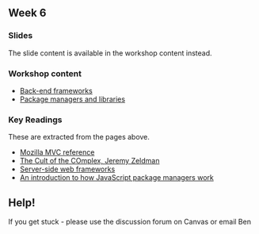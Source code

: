 ## Week 6

### Slides

The slide content is available in the workshop content instead.

### Workshop content 

*   [Back-end frameworks](6.1.md)
*   [Package managers and libraries](6.2.md)

### Key Readings

These are extracted from the pages above. 

*   [Mozilla MVC reference](https://developer.mozilla.org/en-US/docs/Glossary/MVC)
*   [The Cult of the COmplex, Jeremy Zeldman](https://alistapart.com/article/cult-of-the-complex)
*   [Server-side web frameworks](https://developer.mozilla.org/en-US/docs/Learn/Server-side/First_steps/Web_frameworks)
*	[An introduction to how JavaScript package managers work](https://medium.freecodecamp.org/javascript-package-managers-101-9afd926add0a) 

## Help!
If you get stuck - please use the discussion forum on Canvas or email Ben


